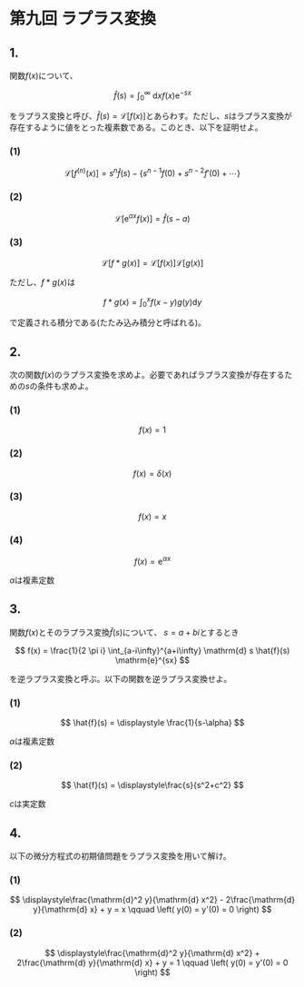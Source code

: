 # 第九回 ラプラス変換

## 1.

関数$f(x)$について、

$$
\hat{f}(s) = \int_{0}^{\infty} \!\!\! \mathrm{d} x f(x) \mathrm{e}^{-sx}
$$

をラプラス変換と呼び、$\hat{f}(s) = {\mathcal L}[f(x)]$とあらわす。ただし、$s$はラプラス変換が存在するように値をとった複素数である。このとき、以下を証明せよ。

### (1)

$$
{\mathcal L}\left[f^{(n)}(x) \right] = s^n \hat{f}(s) - \left\{ s^{n-1}f(0) + s^{n-2}f'(0) + \cdots  \right\}
$$

### (2)

$$
{\mathcal L} \left[ \mathrm{e}^{ax} f(x) \right] = \hat{f}(s-a)
$$


### (3)

$$
{\mathcal L}\left[f*g(x)\right] = {\mathcal L}\left[f(x)\right] {\mathcal L}\left[g(x)\right]
$$

ただし、$f*g(x)$は

$$
f*g(x) = \int_{0}^{x} f(x-y)g(y)\mathrm{d} y
$$

で定義される積分である(たたみ込み積分と呼ばれる)。

## 2.

次の関数$f(x)$のラプラス変換を求めよ。必要であればラプラス変換が存在するための$s$の条件も求めよ。

### (1)

$$
f(x) = 1
$$

### (2)

$$
f(x) = \delta(x)
$$

### (3)

$$
f(x) = x
$$

### (4)

$$
f(x) = \mathrm{e}^{\alpha x}
$$

$\alpha$は複素定数

## 3.

関数$f(x)$とそのラプラス変換$\hat{f}(s)$について、
$s = a + bi$とするとき

$$
f(x) = \frac{1}{2 \pi i} \int_{a-i\infty}^{a+i\infty} \mathrm{d} s \hat{f}(s) \mathrm{e}^{sx}
$$

を逆ラプラス変換と呼ぶ。以下の関数を逆ラプラス変換せよ。

### (1)

$$
\hat{f}(s) = \displaystyle \frac{1}{s-\alpha}
$$

$\alpha$は複素定数

### (2)

$$
\hat{f}(s) =  \displaystyle\frac{s}{s^2+c^2}  
$$

$c$は実定数

## 4.

以下の微分方程式の初期値問題をラプラス変換を用いて解け。

### (1)

$$
\displaystyle\frac{\mathrm{d}^2 y}{\mathrm{d} x^2} - 2\frac{\mathrm{d} y}{\mathrm{d} x} + y = x
\qquad \left( y(0) = y'(0) = 0 \right)
$$

### (2)

$$
\displaystyle\frac{\mathrm{d}^2 y}{\mathrm{d} x^2} + 2\frac{\mathrm{d} y}{\mathrm{d} x} + y = 1
\qquad \left( y(0) = y'(0) = 0 \right)
$$
